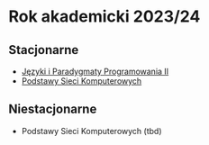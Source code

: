 # Rok akademicki 2023/24

## Stacjonarne

* [Języki i Paradygmaty Programowania II](/page/materials/jipp-ii-2023)
* [Podstawy Sieci Komputerowych](https://ii.pk.edu.pl/~kswaldek/dydaktyka/psk-h)

## Niestacjonarne

* Podstawy Sieci Komputerowych (tbd)
